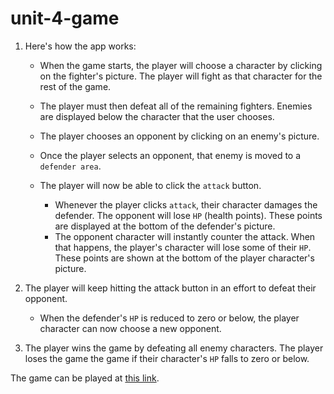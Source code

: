 # unit-4-game

1. Here's how the app works:

   - When the game starts, the player will choose a character by clicking on the fighter's picture. The player will fight as that character for the rest of the game.

   - The player must then defeat all of the remaining fighters. Enemies are displayed below the character that the user chooses.

   - The player chooses an opponent by clicking on an enemy's picture.

   - Once the player selects an opponent, that enemy is moved to a `defender area`.

   - The player will now be able to click the `attack` button.
     - Whenever the player clicks `attack`, their character damages the defender. The opponent will lose `HP` (health points). These points are displayed at the bottom of the defender's picture.
     - The opponent character will instantly counter the attack. When that happens, the player's character will lose some of their `HP`. These points are shown at the bottom of the player character's picture.

2. The player will keep hitting the attack button in an effort to defeat their opponent.

   - When the defender's `HP` is reduced to zero or below, the player character can now choose a new opponent.

3. The player wins the game by defeating all enemy characters. The player loses the game the game if their character's `HP` falls to zero or below.

The game can be played at [this link](https://rasenin.github.io/unit-4-game/).